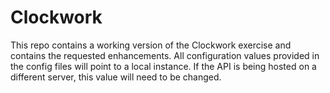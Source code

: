 # Clockwork

This repo contains a working version of the Clockwork exercise and contains the requested enhancements.  All configuration values provided in the config files will point to a local instance.  If the API is being hosted on a different server, this value will need to be changed.
